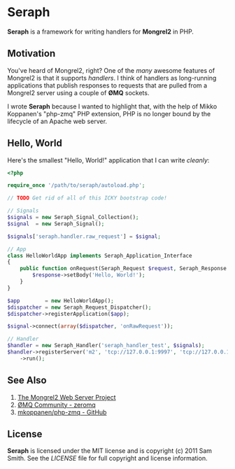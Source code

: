 # Seraph

**Seraph** is a framework for writing handlers for **Mongrel2** in PHP.

## Motivation

You've heard of Mongrel2, right? One of the *many* awesome features of Mongrel2 is that it supports *handlers*. I think of handlers as long-running applications that publish responses to requests that are pulled from a Mongrel2 server using a couple of **ØMQ** sockets.

I wrote **Seraph** because I wanted to highlight that, with the help of Mikko Koppanen's "php-zmq" PHP extension, PHP is no longer bound by the lifecycle of an Apache web server.

## Hello, World

Here's the smallest "Hello, World!" application that I can write *cleanly*:

```php
<?php

require_once '/path/to/seraph/autoload.php';

// TODO Get rid of all of this ICKY bootstrap code!

// Signals
$signals = new Seraph_Signal_Collection();
$signal  = new Seraph_Signal();

$signals['seraph.handler.raw_request'] = $signal;

// App
class HelloWorldApp implements Seraph_Application_Interface
{
    public function onRequest(Seraph_Request $request, Seraph_Response $response) {
        $response->setBody('Hello, World!');
    }
}

$app        = new HelloWorldApp();
$dispatcher = new Seraph_Request_Dispatcher();
$dispatcher->registerApplication($app);

$signal->connect(array($dispatcher, 'onRawRequest'));

// Handler
$handler = new Seraph_Handler('seraph_handler_test', $signals);
$handler->registerServer('m2', 'tcp://127.0.0.1:9997', 'tcp://127.0.0.1:9996')
    ->run();

```

## See Also

1. [The Mongrel2 Web Server Project](http://mongrel2.org/)
2. [ØMQ Community - zeromq](http://www.zeromq.org/community)
3. [mkoppanen/php-zmq - GitHub](https://github.com/mkoppanen/php-zmq)

## License

**Seraph** is licensed under the MIT license and is copyright (c) 2011 Sam
Smith. See the *LICENSE* file for full copyright and license information.
